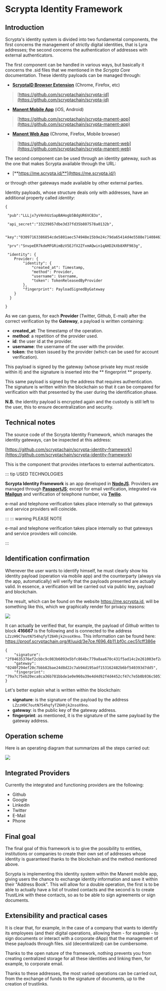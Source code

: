 # Scrypta Identity Framework


## Introduction

Scrypta's identity system is divided into two fundamental components, the first concerns the management of strictly digital identities, that is Lyra addresses; the second concerns the authentication of addresses with external authenticators.

The first component can be handled in various ways, but basically it concerns the .sid files that we mentioned in the _Scrypta Core_ documentation. These identity payloads can be managed through:

- [**ScryptaID Browser Extension**](https://id.scryptachain.org/) (Chrome, Firefox, etc) 
 > [https://github.com/scryptachain/scrypta-id](https://github.com/scryptachain/scrypta-id)
- [**Manent Mobile App**](https://manent.app/) (iOS, Android) 
 > [https://github.com/scryptachain/scrypta-manent-app](https://github.com/scryptachain/scrypta-manent-app)
- [**Manent Web App**](https://web.manent.app/#/) (Chrome, Firefox, Mobile browser)
> [https://github.com/scryptachain/scrypta-manent-web](https://github.com/scryptachain/scrypta-manent-web)

The second component can be used through an identity gateway, such as the one that makes Scrypta available through the URL:

- [**https://me.scrypta.id/**](https://me.scrypta.id/) 
 
or through other gateways made available by other external parties.

Identity payloads, whose structure deals only with addresses, have an additional property called *identity*:

```
{

 "pub":"LLLjx7yV4nhUzSapBAHogb5BdgUR6VCB3o",

 "api_secret":"33239857dbe3d37fd35b807578a0132b",

 "key":"03097163386854cde5801aec574948e15b9e24c79da65414d4e5588e7140846165",

 "prv":"SnvpeER7kdeMFGRimBzV5EJfX2ZfxmAQwin1qAHD2kXb8XRF983g",

 "identity": {
	Provider: {
		"identity": {
			"created_at": Timestamp,
			"method": Provider,
			"username": Username,
			"token": TokenReleasedByProvider
		},
		"fingerprint": PayloadSignedByGateway
	}
  }

}
```

As we can guess, for each **Provider** (Twitter, Github, E-mail) after the correct verification by the **Gateway**, a payload is written containing:
- **created_at**: The timestamp of the operation.
- **method**: a repetition of the provider used.
- **id**: the user id at the provider.
- **username**: the username of the user with the provider.
- **token**: the token issued by the provider (which can be used for account verification).

This payload is signed by the gateway (whose private key must reside within it) and the signature is inserted into the ** fingerprint ** property.

This same payload is signed by the address that requires authentication. The signature is written within the blockchain so that it can be compared for verification with that presented by the user during the identification phase.

**N.B.** the identity payload is encrypted again and the custody is still left to the user, this to ensure decentralization and security.
<!--stackedit_data:
eyJoaXN0b3J5IjpbOTc0OTEwMTEyLC0xNTM4OTc0ODI2LC0xNT
gwMjY0OTE0LDE1NzEzOTAzOTAsOTU0Njc2ODUzXX0=
-->

## Technical notes

The source code of the Scrypta Identity Framework, which manages the identity gateways, can be inspected at this address:

[https://github.com/scryptachain/scrypta-identity-framework](https://github.com/scryptachain/scrypta-identity-framework)

This is the component that provides interfaces to external authenticators.

::: tip USED TECHNOLOGIES

**Scrypta Identity Framework** is an app developed in [**NodeJS**](https://nodejs.org). 
Providers are managed through [**PassportJS**](http://www.passportjs.org/); except for email verification, integrated via [**Mailgun**](https://www.mailgun.com/) and verification of telephone number, via [**Twilio**](https://www.twilio.com/). 

e-mail and telephone verification takes place internally so that gateways and service providers will coincide.

:::
::: warning PLEASE NOTE

e-mail and telephone verification takes place internally so that gateways and service providers will coincide.

:::

## Identification confirmation

Whenever the user wants to identify himself, he must clearly show his identity payload (operation via mobile app) and the counterparty (always via the app, automatically) will verify that the payloads presented are actually valid. In essence, a verification will be carried out via public key, payload and blockchain.

The result, which can be found on the website https://me.scrypta.id, will be something like this, which we graphically render for privacy reasons:


![](../.vuepress/public/assets/idframework/proof.png)

It can actually be verified that, for example, the payload of _Github_ written to block **416667** is the following and is connected to the address `LZzzH9C7outN754hqfyTZ6Hhjk2nsoX9no`. This information can be found here: https://proof.scryptachain.org/#/uuid/3e7ce.f696.4b11.bf0c.cec51cff386e
```
{ 
	"signature": "2f04635376ef2cbbc9c083b6093e5bfc864bc779a8aa670c431f5ad14c2e261003ef2aaeaab8990f9a3cec8a67296a05b1463b5f9ba98c78d83d1269163232b7",
	"gateway": "0240f294ef20c7bbb82bae24d8d22c7ab94d195adf153162482b6bf540393d7dd5", 
	"fingerprint": "79a7c75eb20eca8ca36b781bbde1e0e960a39e4d4d92f4d4452cf47c7e5b0b936c5051690f84ee177d497003ea50dd32192cf18422130a1eb8bb6172cd48275f" 
}
```

Let's better explain what is written within the blockchain:
- **signature**: is the signature of the payload by the address `LZzzH9C7outN754hqfyTZ6Hhjk2nsoX9no`.
- **gateway**: is the public key of the gateway address.
- **fingerprint**: as mentioned, it is the signature of the same payload by the gateway address.

## Operation scheme

Here is an operating diagram that summarizes all the steps carried out:

![](../.vuepress/public/assets/idframework/funzionamento.png)

## Integrated Providers 

Currently the integrated and functioning providers are the following:
- Github
- Google
- Linkedin
- Twitter
- E-Mail
- Phone

## Final goal

The final goal of this framework is to give the possibility to entities, institutions or companies to create their own set of addresses whose identity is guaranteed thanks to the blockchain and the method mentioned above.

Scrypta is implementing this identity system within the Manent mobile app, giving users the chance to exchange identity information and save it within their "Address Book". This will allow for a double operation, the first is to be able to actually have a list of trusted contacts and the second is to create TrustLink with these contacts, so as to be able to sign agreements or sign documents.

## Extensibility and practical cases

It is clear that, for example, in the case of a company that wants to identify its employees (and their digital operations, allowing them - for example - to sign documents or interact with a corporate dApp) that the management of these payloads through files. sid (decentralized) can be cumbersome.

Thanks to the open nature of the framework, nothing prevents you from creating centralized storage for all these identities and linking them, for example, to corporate email.

Thanks to these addresses, the most varied operations can be carried out, from the exchange of funds to the signature of documents, up to the creation of trustlinks.
<!--stackedit_data:
eyJoaXN0b3J5IjpbMTAxOTIzNzY2MywxNjc4NjM1NTA5LDE3MT
gxMDkxODMsMTMyMTM3MTI5OSwtMjExNDEwNjAzNF19
-->